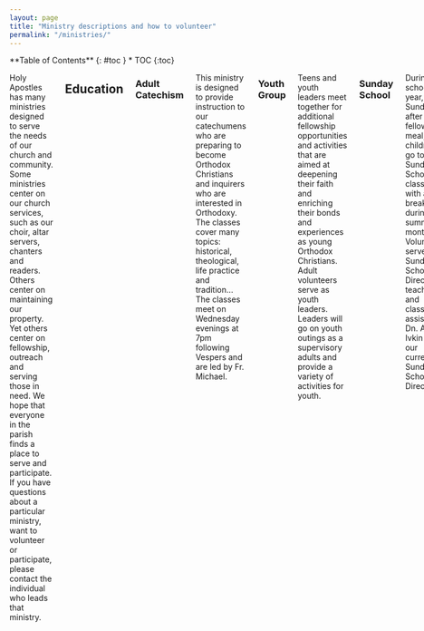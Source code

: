 ```yaml
---
layout: page
title: "Ministry descriptions and how to volunteer"
permalink: "/ministries/"
---
```


<div class="row">

<div class="medium-4 medium-push-8 columns" markdown="1">
<div class="panel radius" markdown="1">
**Table of Contents**
{: #toc }
* TOC
{:toc}
</div>
</div><!-- /.medium-4.columns -->

<div class="medium-8 medium-pull-4 columns" markdown="1">


Holy Apostles has many ministries designed to serve the needs of our church and community. Some ministries center on our church services, such as our choir, altar servers, chanters and readers. Others center on maintaining our property. Yet others center on fellowship, outreach and serving those in need.  We hope that everyone in the parish finds a place to serve and participate. If you have questions about a particular ministry, want to volunteer or participate, please contact the individual who leads that ministry.


## Education

### Adult Catechism
This ministry is designed to provide instruction to our catechumens who are preparing to become Orthodox Christians and inquirers who are interested in Orthodoxy. The classes cover many topics: historical, theological, life practice and tradition… The classes meet on Wednesday evenings at 7pm following Vespers and are led by Fr. Michael.
 
### Youth Group
Teens and youth leaders meet together for additional fellowship opportunities and activities that are aimed at deepening their faith and enriching their bonds and experiences as young Orthodox Christians. Adult volunteers serve as youth leaders. Leaders will go on youth outings as a supervisory adults and provide a variety of activities for youth. 
 
### Sunday School
During the school year, each Sunday after the fellowship meal, our children go to Sunday School classes, with a break during the summer months. Volunteers serve as Sunday School Director, teachers, and classroom assistants. Dn. Alex Ivkin is our current Sunday School Director.

 
## Administration

### Newsletter
Every month Holy Apostles distributes our newsletter. Volunteers serve as editor or assist the editor with creating and publishing the parish newsletter. Tasks involved in creating the newsletter include news gathering, layout, graphic design, writing faith related articles, book reviews, movie reviews, recipe sharing, photography and art submissions, and more. Our current editor is Tazsa Wells and she is always happy to receive and publish submissions from the parish community and beyond. Please consider contributing a monthly column in the newsletter!
 
### Fundraising
Occasionally Holy Apostles holds various events and drives to raise funds for special projects. Volunteers engage in event planning, event management and activities, food preparation and service, seek event underwriting and sponsors and other fundraising activities.
 
### Parish Council
Holy Apostles business is managed by an elected group of leaders who become members of the Parish Council for fixed terms. To serve on the Parish Council, one must be approved by the parish priest for nomination, and be placed on the ballot by the sitting Parish Council. The ballot is presented at the annual parish business meeting, and those with the highest number of votes are elected.
 
## Liturgical

*Ministries that involve the Liturgy and church services may require pastoral approval and training. Examples include altar servers, readers, adult choir members, and chanters.*
 
### Altar Server/Acolyte
During Liturgy a group of men and boys serve the needs of the Altar under the direction of the clergy. Volunteers are willing to undergo training and to be scheduled to serve during services throughout the year. Leonid Kovalenko is the leader of this ministry, and the priest must grant his blessing for new altar servers to begin serving.
 
### Chanter
During services it is our tradition to chant – musically intone – liturgical hymnody. Volunteers are willing to learn prescribed chanting tradition and convention, and to be scheduled to chant at church services throughout the year. 
 
### Reader
During church services, appointed scriptures and other texts are read by a Reader according to the Liturgical calendar under the direction of the clergy. A Reader is a man of good character who has been accepted into the minor clerical order through tonsure by a diocesan bishop, setting him to read in services, including the Divine Liturgy. If a man is interested in this ministry, he must seek approval from his priest to begin preparation and study for the office. 
 
### Choir
During Liturgy, weddings and funerals, the adult choir members sing hymnody under the direction of the choir director. Those seeking to sing in the choir must sing music and learn basic hymnody used frequently in the choir. They also must be willing to participate in choir rehearsals, continuously learn choir music and participate in church services as a choir member. Please contact our choir director, Nika Cable, to learn more.
 
### Prosphora Baker
Prosphora, a special bread used for communion, is required at each Liturgy. Volunteers make sure prosphora is provided for liturgy without fail. Volunteers prayerfully bake the prosphora and make sure it is delivered in a timely manner before Liturgy. Training is needed to properly and prayerfully bake the prosphora. Fr. Michael and Vera Ayzina coordinate with other prosphora bakers to produce these gifts for our holy services. 
 
### Flowers
On various days throughout the year we decorate icons and the temple with flowers – most memorable are days like Palm Sunday and Pascha. Other days it may just be a vase of flowers and a garland draped over an icon. Volunteers are scheduled to assist in acquiring and arranging flowers for major feasts and other times flowers are needed during church services. Diana Didyk and Olga Ivkin are the leaders of this ministry.
 
## Building and grounds
 
### Building Improvement
The Holy Apostles Church building and grounds are in need of ongoing upkeep. Volunteers help with regular preventative maintenance, as well as repairs and improvements - plumbing, electrical, roofing, painting and exterior/internal repairs. In addition, there are always janitorial needs. Contact Dn. Alexei Kojenov if you are able and willing to help with building improvements.
 
### Sunday Stewardship Teams
Formerly known as clean-up teams, the Sunday Stewardship Teams works best with full participation by all regularly attending, able bodied parishioners who are not otherwise engaged in another ministry during the time of volunteer service. Sunday Stewardship Team members are responsible for cleanup after the fellowship meal. There are four Sunday Stewardship Teams and each team will have a Team Leader. The Team Leader will ensure that all tasks and roles are fulfilled for the assigned Sunday. Each Sunday Stewardship Team will have a backup team; this will be the team assigned two weeks away (for example, the backup for first Sunday's Stewardship Team will be the one assigned to the Third Sunday). This will work well if people continue to notify the group when they are going to be absent ahead of time allowing a volunteer to step up and it will also work when there is no advance notification because the members of the backup team will be aware that it's their backup day and will be prepared to fill in.
 
### Coffee and the Grounds
Our property is enhanced with beautiful flowers, shrubs and trees. A great deal of work is needed on an ongoing basis to maintain the beauty of our grounds. Volunteer opportunities include: pruning, weeding, watering, mulching, grass cutting, picking up garbage and debris, minor repairs to fencing, equipment, and garden beds in addition to planting flowers and bulbs. Sophia Burkett is the leader for this ministry, and the work parties take place on first and third Sundays.
 
## Fellowship and outreach

### Charitable Works

#### Grab 'N' Go Bags For Homeless
Holy Apostles volunteers prepare care packages for the homeless by collecting useful items and assembling them into gallon sized zipper bags to pass out to the needy.

#### Adopt a Family via Open House Ministries
Sponsor a family through the holidays by gifting items listed on their wish list. 

#### Orthodox Christians for Life
Volunteers organize Orthodox Christians to participate in memorials and walks for life, attend pro-life events, assist pro-life organizations, and participate in fundraising efforts for birth centers like Options 360's Baby Bottle Drive. We also engage in 40 Days for life prayer challenges and other prayerful movements to raise awareness about the sanctity of life.

### Hospitality
Members of the Holy Apostles hospitality team are the ones who procure provisions for the church including coffees, teas, milks, cleaning supplies, paper goods, and other items needed for fellowship meals and special occasions or events. They are also the ones who put the coffee and hot water on in the mornings before liturgy and set out the dishes and utensils for the meals. They also assist the hospitality teams of other churches in combined church gatherings. The hospitality team leaders are Elena Kojenova and Silouani Perez.

### Visitation
Volunteers for this ministry visit people who are sick or shut-ins. Currently visitation is informal in the parish, but we seek a leader who would organize and lead this ministry, and organize not only visits, but supportive services for those needing transportation to appointments, help getting groceries or other needs they are unable to perform. 
 
### Visitor Welcoming
Volunteers greet newcomers and make them feel welcome at Holy Apostles. They offer literature on Orthodoxy, and encourage visitors to stay for the fellowship meal and sit and visit with them and introduce them to others. This ministry has been informal but we hope it will become more organized under the leadership of a volunteer. 
 
### Meals for the Sick & New Mothers
We have a Coordinator who works to make sure that those who are sick or are new mothers are provided meals while they are recovering. Volunteers work with the Coordinator to cook meals and arrange for delivery. Emmelia Beckel is the leader of this ministry.
 
### Bookstore
The Holy Apostles bookstore will offer books and other Orthodox items as an outreach ministry. Volunteers will assist customers after Liturgy each Sunday morning, when the store is open. The store will be located in the Cry Room. Please contact parish council for more info on volunteering.   

### Lending Library
The Holy Apostles Lending Library is on the 2nd story split between the central class area and the first classroom at the top of the stairs. Our Church Library is a wonderful resource for those wishing to learn more about our Orthodox Christian Faith. Its collection also includes many classical and contemporary books. In addition we also have digital resources such as DVDs and CDs. Volunteers help get the library organized and maintain the borrowing records. 
 
### Sisterhood
We welcome volunteers who have the desire to get this ministry going to organize women's activities for deepening their faith and enriching their lives as Orthodox Christian women. 
 
### Brotherhood
We welcome volunteers who have the desire to get this ministry going to organize men's activities for deepening their faith and enriching their lives as Orthodox Christian men.
 
### Information Technology
The parish has a website and a Facebook page, uses electronic mailing lists for intra-parish communication, an online calendar for scheduling, and other online and offline tools, such as the internet connection, printer/copier and desktop computer at the church. Volunteers support active online presence by posting Facebook updates, maintaining the website and other informational assets. Some activities do not require any specialized knowledge or training. Contact Dn. Alexei Kojenov if you are willing to learn more or can provide IT assistance.


</div><!-- /.medium-8.columns -->

</div><!-- /.row -->
